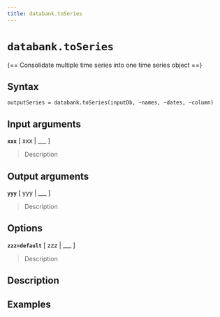 ```yaml
---
title: databank.toSeries
---
```


# `databank.toSeries`

{== Consolidate multiple time series into one time series object ==}


## Syntax 

    outputSeries = databank.toSeries(inputDb, ~names, ~dates, ~column)


## Input arguments 

__`xxx`__ [ xxx | ___ ]
> 
> Description
> 


## Output arguments 

__`yyy`__ [ yyy | ___ ]
> 
> Description
> 


## Options 

__`zzz=default`__ [ zzz | ___ ]
> 
> Description
> 


## Description 



## Examples

```matlab
```

